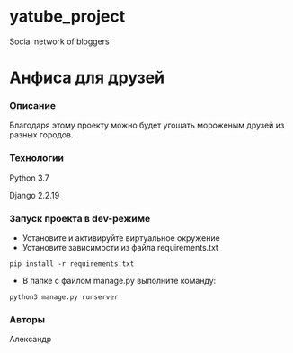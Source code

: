 # yatube_project
Social network of bloggers

# Анфиса для друзей
### Описание 
Благодаря этому проекту можно будет угощать мороженым друзей из разных городов.
### Технологии
Python 3.7

Django 2.2.19
### Запуск проекта в dev-режиме
- Установите и активируйте виртуальное окружение
- Установите зависимости из файла requirements.txt
```
pip install -r requirements.txt
``` 
- В папке с файлом manage.py выполните команду:
```
python3 manage.py runserver
```
### Авторы
Александр